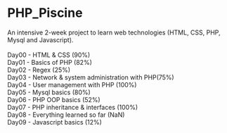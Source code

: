 # PHP_Piscine

An intensive 2-week project to learn web technologies (HTML, CSS, PHP, Mysql and Javascript).
<br><br>
Day00 - HTML & CSS (90%)<br>
Day01 - Basics of PHP (82%)<br>
Day02 - Regex (25%)<br>
Day03 - Network & system administration with PHP(75%)<br>
Day04 - User management with PHP (100%)<br>
Day05 - Mysql basics (80%)<br>
Day06 - PHP OOP basics (52%)<br>
Day07 - PHP inheritance & interfaces (100%)<br>
Day08 - Everything learned so far (NaN)<br>
Day09 - Javascript basics (12%)<br>
